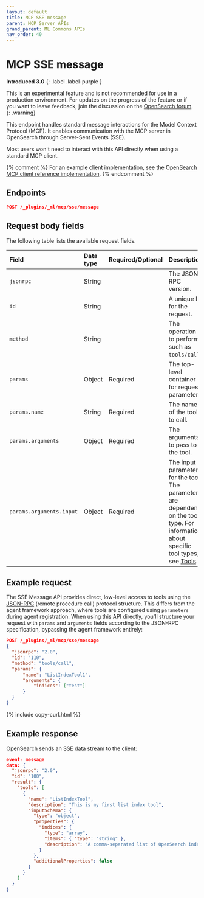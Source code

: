```yaml
---
layout: default
title: MCP SSE message 
parent: MCP Server APIs
grand_parent: ML Commons APIs
nav_order: 40
---
```


# MCP SSE message
**Introduced 3.0**
{: .label .label-purple }

This is an experimental feature and is not recommended for use in a production environment. For updates on the progress of the feature or if you want to leave feedback, join the discussion on the [OpenSearch forum](https://forum.opensearch.org/).    
{: .warning}

This endpoint handles standard message interactions for the Model Context Protocol (MCP). It enables communication with the MCP server in OpenSearch through Server-Sent Events (SSE).

Most users won't need to interact with this API directly when using a standard MCP client. 

{% comment %} 
For an example client implementation, see the [OpenSearch MCP client reference implementation](https://github.com/zane-neo/opensearch-mcpserver-test-example).
{% endcomment %}

## Endpoints

```json
POST /_plugins/_ml/mcp/sse/message
```

## Request body fields

The following table lists the available request fields.

| Field | Data type | Required/Optional | Description |
|:------|:----------|:------------------|:------------|
| `jsonrpc` | String |  | The JSON-RPC version. |
| `id` | String |  | A unique ID for the request. |
| `method` | String |  | The operation to perform, such as `tools/call`. |
| `params` | Object | Required | The top-level container for request parameters. |
| `params.name` | String | Required | The name of the tool to call. |
| `params.arguments` | Object | Required | The arguments to pass to the tool. |
| `params.arguments.input` | Object | Required | The input parameters for the tool. The parameters are dependent on the tool type. For information about specific tool types, see [Tools]({{site.url}}{{site.baseurl}}/ml-commons-plugin/agents-tools/tools/index/). |

## Example request

The SSE Message API provides direct, low-level access to tools using the [JSON-RPC](https://www.jsonrpc.org/) (remote procedure call) protocol structure. This differs from the agent framework approach, where tools are configured using `parameters` during agent registration. When using this API directly, you'll structure your request with `params` and `arguments` fields according to the JSON-RPC specification, bypassing the agent framework entirely:

```json
POST /_plugins/_ml/mcp/sse/message
{
  "jsonrpc": "2.0",
  "id": "110",
  "method": "tools/call",
  "params": {
      "name": "ListIndexTool1",
      "arguments": {
          "indices": ["test"]
      }
  }
}
```
{% include copy-curl.html %}

## Example response

OpenSearch sends an SSE data stream to the client:

```json
event: message
data: {
  "jsonrpc": "2.0",
  "id": "100",
  "result": {
    "tools": [
      {
        "name": "ListIndexTool",
        "description": "This is my first list index tool",
        "inputSchema": {
          "type": "object",
          "properties": {
            "indices": {
              "type": "array",
              "items": { "type": "string" },
              "description": "A comma-separated list of OpenSearch index names. For example: [\"index1\", \"index2\"]. Use [] (an empty array) to list all indices in the cluster."
            }
          },
          "additionalProperties": false
        }
      }
    ]
  }
}
```
